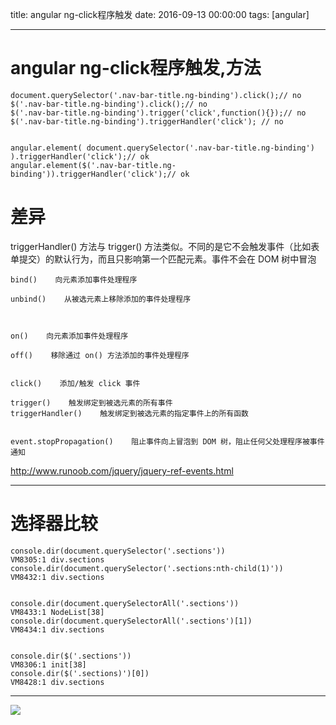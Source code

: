 title: angular ng-click程序触发
date: 2016-09-13 00:00:00
tags: [angular]
 
---
# angular ng-click程序触发,方法
```
document.querySelector('.nav-bar-title.ng-binding').click();// no
$('.nav-bar-title.ng-binding').click();// no
$('.nav-bar-title.ng-binding').trigger('click',function(){});// no
$('.nav-bar-title.ng-binding').triggerHandler('click'); // no


angular.element( document.querySelector('.nav-bar-title.ng-binding') ).triggerHandler('click');// ok
angular.element($('.nav-bar-title.ng-binding')).triggerHandler('click');// ok

```


# 差异
triggerHandler() 方法与 trigger() 方法类似。不同的是它不会触发事件（比如表单提交）的默认行为，而且只影响第一个匹配元素。事件不会在 DOM 树中冒泡

```
bind()    向元素添加事件处理程序

unbind()    从被选元素上移除添加的事件处理程序



on()    向元素添加事件处理程序

off()    移除通过 on() 方法添加的事件处理程序


click()    添加/触发 click 事件

trigger()    触发绑定到被选元素的所有事件
triggerHandler()    触发绑定到被选元素的指定事件上的所有函数


event.stopPropagation()    阻止事件向上冒泡到 DOM 树，阻止任何父处理程序被事件通知

```
http://www.runoob.com/jquery/jquery-ref-events.html


---
# 选择器比较
```
console.dir(document.querySelector('.sections'))
VM8305:1 div.sections
console.dir(document.querySelector('.sections:nth-child(1)'))
VM8432:1 div.sections


console.dir(document.querySelectorAll('.sections'))
VM8433:1 NodeList[38]
console.dir(document.querySelectorAll('.sections')[1])
VM8434:1 div.sections


console.dir($('.sections'))
VM8306:1 init[38]
console.dir($('.sections)')[0])
VM8428:1 div.sections
```


---
![]( http://ll-blog.oss-cn-hangzhou.aliyuncs.com/16-9-24/86121546.jpg)
 



